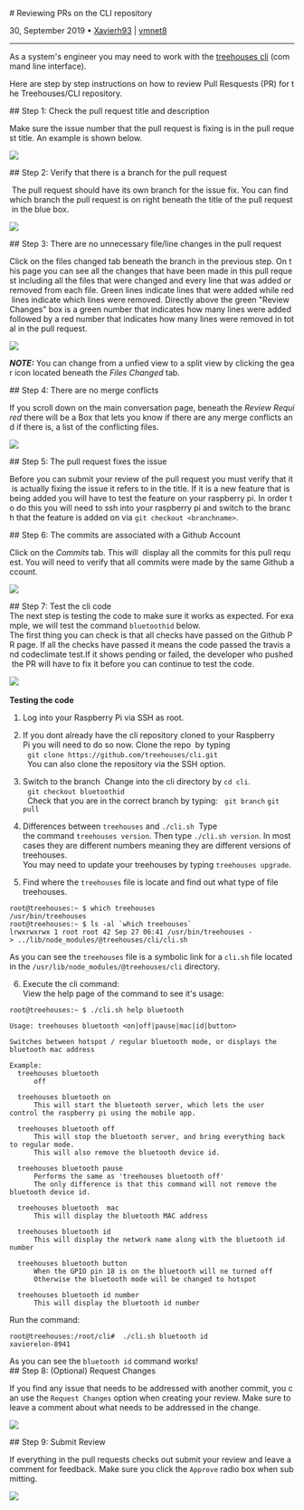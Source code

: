 # Reviewing PRs on the CLI repository

30, September 2019 • [Xavierh93](https://github.com/xavierh93) | [vmnet8](https://github.com/vmnet8)

---

As a system's engineer you may need to work with the [treehouses cli](https://github.com/treehouses/cli) (command line interface). 

Here are step by step instructions on how to review Pull Resquests (PR) for the Treehouses/CLI repository.

## Step 1: Check the pull request title and description

Make sure the issue number that the pull request is fixing is in the pull request title. An example is shown below.

![](images/20190930-prtitle.png)


## Step 2: Verify that there is a branch for the pull request

 The pull request should have its own branch for the issue fix. You can find which branch the pull request is on right beneath the title of the pull request in the blue box.

![](images/20190930-branchpr.png)

## Step 3: There are no unnecessary file/line changes in the pull request

Click on the files changed tab beneath the branch in the previous step. On this page you can see all the changes that have been made in this pull request including all the files that were changed and every line that was added or removed from each file. Green lines indicate lines that were added while red lines indicate which lines were removed. Directly above the green "Review Changes" box is a green number that indicates how many lines were added followed by a red number that indicates how many lines were removed in total in the pull request.

![](images/20190930-fileschanged.png)

_**NOTE:**_ You can change from a unfied view to a split view by clicking the gear icon located beneath the *Files Changed* tab.

## Step 4: There are no merge conflicts

If you scroll down on the main conversation page, beneath the *Review Required* there will be a Box that lets you know if there are any merge conflicts and if there is, a list of the conflicting files.

![](images/20190930-mergeconflicts.png)


## Step 5: The pull request fixes the issue

Before you can submit your review of the pull request you must verify that it is actually fixing the issue it refers to in the title. If it is a new feature that is being added you will have to test the feature on your raspberry pi. In order to do this you will need to ssh into your raspberry pi and switch to the branch that the feature is added on via `git checkout <branchname>`.

## Step 6: The commits are associated with a Github Account

Click on the *Commits* tab. This will  display all the commits for this pull request. You will need to verify that all commits were made by the same Github account.

![](images/20190930-commits.png)

## Step 7: Test the cli code
The next step is testing the code to make sure it works as expected. For example, we will test the command `bluetoothid` below.  
The first thing you can check is that all checks have passed on the Github PR page. If all the checks have passed it means the code passed the travis and codeclimate test.If it shows pending or failed, the developer who pushed the PR will have to fix it before you can continue to test the code.

![](images/20191002-check_travis.jpg) 

**Testing the code**

1. Log into your Raspberry Pi via SSH as root.

2. If you dont already have the cli repository cloned to your Raspberry Pi you will need to do so now. Clone the repo  by typing
  `git clone https://github.com/treehouses/cli.git`
  You can also clone the repository via the SSH option.

3. Switch to the branch  
  Change into the cli directory by `cd cli`.
  `git checkout bluetoothid`
  Check that you are in the correct branch by typing:
  `git branch`
  `git pull`
  
4. Differences between `treehouses` and `./cli.sh`
 Type the command `treehouses version`. Then type `./cli.sh version`. In most cases they are different numbers meaning they are different versions of treehouses. You may need to update your treehouses by typing `treehouses upgrade`.

5. Find where the `treehouses` file is locate and find out what type of file treehouses.
```
root@treehouses:~ $ which treehouses
/usr/bin/treehouses
root@treehouses:~ $ ls -al `which treehouses`
lrwxrwxrwx 1 root root 42 Sep 27 06:41 /usr/bin/treehouses -> ../lib/node_modules/@treehouses/cli/cli.sh
```
As you can see the `treehouses` file is a symbolic link for a `cli.sh` file located in the `/usr/lib/node_modules/@treehouses/cli` directory. 

6. Execute the cli command:
View the help page of the command to see it's usage:

```
root@treehouses:~ $ ./cli.sh help bluetooth

Usage: treehouses bluetooth <on|off|pause|mac|id|button>

Switches between hotspot / regular bluetooth mode, or displays the bluetooth mac address

Example:
  treehouses bluetooth
      off

  treehouses bluetooth on
      This will start the bluetooth server, which lets the user control the raspberry pi using the mobile app.

  treehouses bluetooth off
      This will stop the bluetooth server, and bring everything back to regular mode.
      This will also remove the bluetooth device id.

  treehouses bluetooth pause
      Performs the same as 'treehouses bluetooth off'
      The only difference is that this command will not remove the bluetooth device id.

  treehouses bluetooth  mac
      This will display the bluetooth MAC address

  treehouses bluetooth id
      This will display the network name along with the bluetooth id number

  treehouses bluetooth button
      When the GPIO pin 18 is on the bluetooth will ne turned off
      Otherwise the bluetooth mode will be changed to hotspot

  treehouses bluetooth id number
      This will display the bluetooth id number
```

Run the command:

```
root@treehouses:/root/cli#  ./cli.sh bluetooth id
xavierelon-8941
```

As you can see the `bluetooth id` command works!
     
## Step 8: (Optional) Request Changes

If you find any issue that needs to be addressed with another commit, you can use the `Request Changes` option when creating your review. Make sure to leave a comment about what needs to be addressed in the change. 

![](images/20190930-requestchanges.png)

## Step 9: Submit Review

If everything in the pull requests checks out submit your review and leave a comment for feedback. Make sure you click the `Approve` radio box when submitting.

![](images/20190930-approve.png)
